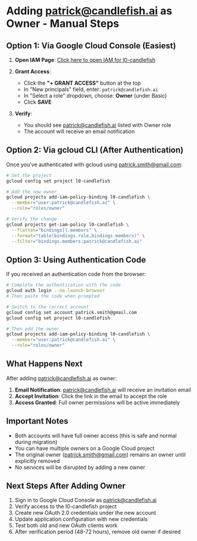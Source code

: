 # Adding patrick@candlefish.ai as Owner - Manual Steps

## Option 1: Via Google Cloud Console (Easiest)

1. **Open IAM Page**: 
   [Click here to open IAM for l0-candlefish](https://console.cloud.google.com/iam-admin/iam?project=l0-candlefish)

2. **Grant Access**:
   - Click the **"+ GRANT ACCESS"** button at the top
   - In "New principals" field, enter: `patrick@candlefish.ai`
   - In "Select a role" dropdown, choose: **Owner** (under Basic)
   - Click **SAVE**

3. **Verify**:
   - You should see patrick@candlefish.ai listed with Owner role
   - The account will receive an email notification

## Option 2: Via gcloud CLI (After Authentication)

Once you've authenticated with gcloud using patrick.smith@gmail.com:

```bash
# Set the project
gcloud config set project l0-candlefish

# Add the new owner
gcloud projects add-iam-policy-binding l0-candlefish \
  --member="user:patrick@candlefish.ai" \
  --role="roles/owner"

# Verify the change
gcloud projects get-iam-policy l0-candlefish \
  --flatten="bindings[].members" \
  --format="table(bindings.role,bindings.members)" \
  --filter="bindings.members:patrick@candlefish.ai"
```

## Option 3: Using Authentication Code

If you received an authentication code from the browser:

```bash
# Complete the authentication with the code
gcloud auth login --no-launch-browser
# Then paste the code when prompted

# Switch to the correct account
gcloud config set account patrick.smith@gmail.com
gcloud config set project l0-candlefish

# Then add the owner
gcloud projects add-iam-policy-binding l0-candlefish \
  --member="user:patrick@candlefish.ai" \
  --role="roles/owner"
```

## What Happens Next

After adding patrick@candlefish.ai as owner:

1. **Email Notification**: patrick@candlefish.ai will receive an invitation email
2. **Accept Invitation**: Click the link in the email to accept the role
3. **Access Granted**: Full owner permissions will be active immediately

## Important Notes

- Both accounts will have full owner access (this is safe and normal during migration)
- You can have multiple owners on a Google Cloud project
- The original owner (patrick.smith@gmail.com) remains an owner until explicitly removed
- No services will be disrupted by adding a new owner

## Next Steps After Adding Owner

1. Sign in to Google Cloud Console as patrick@candlefish.ai
2. Verify access to the l0-candlefish project
3. Create new OAuth 2.0 credentials under the new account
4. Update application configuration with new credentials
5. Test both old and new OAuth clients work
6. After verification period (48-72 hours), remove old owner if desired